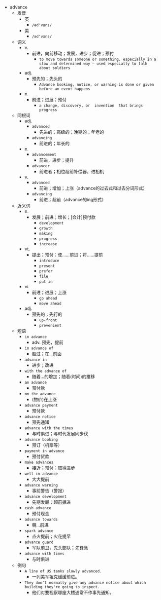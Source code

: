 - advance
  - 发音
    - 英
      - `/əd'væns/`
    - 美
      - `/əd'væns/`
  - 词义
    - v.
      - 前进，向前移动；发展，进步；促进；预付
        - `to move towards someone or something, especially in a slow and determined way – used especially to talk about soldiers`
    - adj.
      - 预先的；先头的
        - `Advance booking, notice, or warning is done or given before an event happens`
    - n.
      - 前进；进展；预付
        - `a change, discovery, or  invention  that brings progress`
  - 同根词
    - adj.
      - `advanced`
        - 先进的；高级的；晚期的；年老的
      - `advancing`
        - 前进的；年长的
    - n.
      - `advancement`
        - 前进，进步；提升
      - `advancer`
        - 前进者；相位超前补偿器，进相机
    - v.
      - `advanced`
        - 前进；增加；上涨（advance的过去式和过去分词形式）
      - `advancing`
        - 前进；超前（advance的ing形式）
  - 近义词
    - n.
      - 发展；前进；增长；[会计]预付款
        - `development`
        - `growth`
        - `making`
        - `progress`
        - `increase`
    - vt.
      - 提出；预付；使……前进；将……提前
        - `introduce`
        - `present`
        - `prefer`
        - `file`
        - `put in`
    - vi.
      - 前进；进展；上涨
        - `go ahead`
        - `move ahead`
    - adj.
      - 预先的；先行的
        - `up-front`
        - `prevenient`
  - 短语
    - `in advance`
      - adv. 预先，提前 
    - `in advance of`
      - 超过；在…前面 
    - `advance in`
      - 进步；改进 
    - `with the advance of`
      - 随着…的增加；随着(时间)的推移 
    - `an advance`
      - 预付款 
    - `on the advance`
      - (物价)在上涨 
    - `advance payment`
      - 预付款 
    - `advance notice`
      - 预先通知 
    - `advance with the times`
      - 与时俱进；与时代发展同步伐 
    - `advance booking`
      - 预订（机票等） 
    - `payment in advance`
      - 预付货款 
    - `make advances`
      - 接近；预付；取得进步 
    - `well in advance`
      - 大大提前 
    - `advance warning`
      - 事前警告（警报） 
    - `advance development`
      - 先期发展；超前掘进 
    - `cash advance`
      - 预付现金 
    - `advance towards`
      - 朝…前进 
    - `spark advance`
      - 点火提前；火花提早 
    - `advance guard`
      - 军队前卫，先头部队；先锋派 
    - `advance with times`
      - 与时俱进 
  - 例句
    - `A line of US tanks slowly advanced.`
      - 一列美军坦克缓缓前进。
    - `They don't normally give any advance notice about which building they're going to inspect.`
      - 他们对要视察哪座大楼通常不作事先通知。

